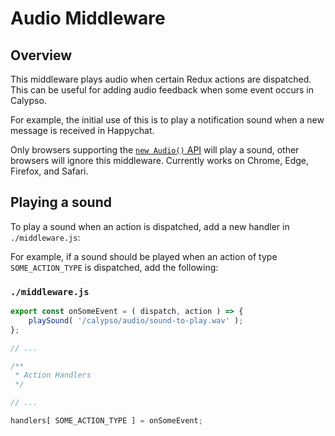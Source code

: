 # Audio Middleware

## Overview

This middleware plays audio when certain Redux actions are dispatched. This can be useful for adding
audio feedback when some event occurs in Calypso.

For example, the initial use of this is to play a notification sound when a new message is received in Happychat.

Only browsers supporting the [`new Audio()` API](https://developer.mozilla.org/en/docs/Web/API/HTMLAudioElement)
will play a sound, other browsers will ignore this middleware. Currently works on Chrome, Edge,
Firefox, and Safari.

## Playing a sound

To play a sound when an action is dispatched, add a new handler in `./middleware.js`:

For example, if a sound should be played when an action of type `SOME_ACTION_TYPE` is dispatched, add the
following:

### `./middleware.js`

```js
export const onSomeEvent = ( dispatch, action ) => {
	playSound( '/calypso/audio/sound-to-play.wav' );
};

// ...

/**
 * Action Handlers
 */

// ...

handlers[ SOME_ACTION_TYPE ] = onSomeEvent;
```
